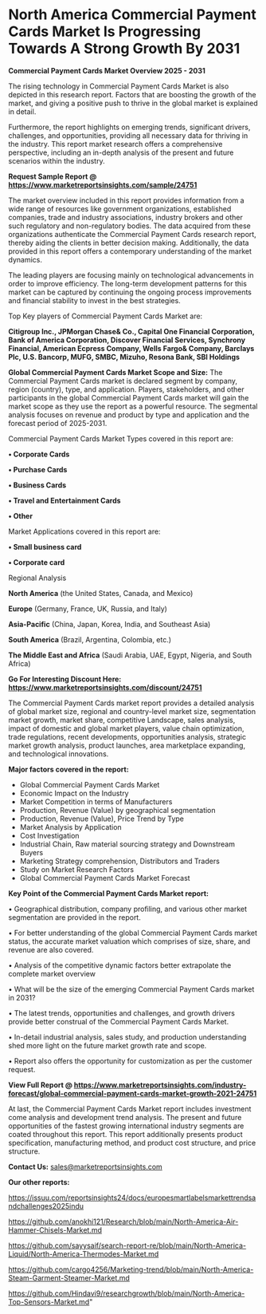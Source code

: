# North America Commercial Payment Cards Market Is Progressing Towards A Strong Growth By 2031

<Strong> Commercial Payment Cards Market Overview 2025 - 2031</strong>

The rising technology in Commercial Payment Cards Market is also depicted in this research report. Factors that are boosting the growth of the market, and giving a positive push to thrive in the global market is explained in detail.

Furthermore, the report highlights on emerging trends, significant drivers, challenges, and opportunities, providing all necessary data for thriving in the industry. This report market research offers a comprehensive perspective, including an in-depth analysis of the present and future scenarios within the industry.

<strong>Request Sample Report @ <a href=https://www.marketreportsinsights.com/sample/24751>https://www.marketreportsinsights.com/sample/24751</a></strong>

The market overview included in this report provides information from a wide range of resources like government organizations, established companies, trade and industry associations, industry brokers and other such regulatory and non-regulatory bodies. The data acquired from these organizations authenticate the Commercial Payment Cards research report, thereby aiding the clients in better decision making. Additionally, the data provided in this report offers a contemporary understanding of the market dynamics.

The leading players are focusing mainly on technological advancements in order to improve efficiency. The long-term development patterns for this market can be captured by continuing the ongoing process improvements and financial stability to invest in the best strategies.

Top Key players of Commercial Payment Cards Market are:

<strong>Citigroup Inc., JPMorgan Chase& Co., Capital One Financial Corporation, Bank of America Corporation, Discover Financial Services, Synchrony Financial, American Ecpress Company, Wells Fargo& Company, Barclays Plc, U.S. Bancorp, MUFG, SMBC, Mizuho, Resona Bank, SBI Holdings</strong>

<strong><b>Global Commercial Payment Cards Market Scope and Size:</b></strong>
The Commercial Payment Cards market is declared segment by company, region (country), type, and application. Players, stakeholders, and other participants in the global Commercial Payment Cards market will gain the market scope as they use the report as a powerful resource. The segmental analysis focuses on revenue and product by type and application and the forecast period of 2025-2031.

Commercial Payment Cards Market Types covered in this report are:

<strong>• Corporate Cards

• Purchase Cards

• Business Cards

• Travel and Entertainment Cards

• Other</strong>

Market Applications covered in this report are:

<strong>• Small business card

• Corporate card</strong> 

Regional Analysis

<strong>North America</strong> (the United States, Canada, and Mexico)

<strong>Europe</strong> (Germany, France, UK, Russia, and Italy)

<strong>Asia-Pacific</strong> (China, Japan, Korea, India, and Southeast Asia)

<strong>South America</strong> (Brazil, Argentina, Colombia, etc.)

<strong>The Middle East and Africa</strong> (Saudi Arabia, UAE, Egypt, Nigeria, and South Africa)

<strong>Go For Interesting Discount Here: <a href=https://www.marketreportsinsights.com/discount/24751>https://www.marketreportsinsights.com/discount/24751</a></strong>

The Commercial Payment Cards market report provides a detailed analysis of global market size, regional and country-level market size, segmentation market growth, market share, competitive Landscape, sales analysis, impact of domestic and global market players, value chain optimization, trade regulations, recent developments, opportunities analysis, strategic market growth analysis, product launches, area marketplace expanding, and technological innovations.

<strong><b>Major factors covered in the report:</b></strong>
<ul>
  <li>Global Commercial Payment Cards Market </li>
  <li>Economic Impact on the Industry</li>
  <li>Market Competition in terms of Manufacturers</li>
  <li>Production, Revenue (Value) by geographical segmentation</li>
  <li>Production, Revenue (Value), Price Trend by Type</li>
  <li>Market Analysis by Application</li>
  <li>Cost Investigation</li>
  <li>Industrial Chain, Raw material sourcing strategy and Downstream Buyers</li>
  <li>Marketing Strategy comprehension, Distributors and Traders</li>
  <li>Study on Market Research Factors</li>
  <li>Global Commercial Payment Cards Market Forecast</li>
</ul>

<strong><b>Key Point of the Commercial Payment Cards Market report:</b></strong>

• Geographical distribution, company profiling, and various other market segmentation are provided in the report.

• For better understanding of the global Commercial Payment Cards market status, the accurate market valuation which comprises of size, share, and revenue are also covered.

• Analysis of the competitive dynamic factors better extrapolate the complete market overview

• What will be the size of the emerging Commercial Payment Cards market in 2031?

• The latest trends, opportunities and challenges, and growth drivers provide better construal of the Commercial Payment Cards Market.

• In-detail industrial analysis, sales study, and production understanding shed more light on the future market growth rate and scope.

• Report also offers the opportunity for customization as per the customer request.

<strong><b>View Full Report @ <a href=https://www.marketreportsinsights.com/industry-forecast/global-commercial-payment-cards-market-growth-2021-24751>https://www.marketreportsinsights.com/industry-forecast/global-commercial-payment-cards-market-growth-2021-24751</a></b></strong>


At last, the Commercial Payment Cards Market report includes investment come analysis and development trend analysis. The present and future opportunities of the fastest growing international industry segments are coated throughout this report. This report additionally presents product specification, manufacturing method, and product cost structure, and price structure.

<strong>Contact Us:</strong>
sales@marketreportsinsights.com

<strong>Our other reports:</strong>

<a href=https://issuu.com/reportsinsights24/docs/europesmartlabelsmarkettrendsandchallenges2025indu>https://issuu.com/reportsinsights24/docs/europesmartlabelsmarkettrendsandchallenges2025indu</a>

<a href=https://github.com/anokhi121/Research/blob/main/North-America-Air-Hammer-Chisels-Market.md>https://github.com/anokhi121/Research/blob/main/North-America-Air-Hammer-Chisels-Market.md</a>

<a href=https://github.com/sayysaif/search-report-re/blob/main/North-America-Liquid/North-America-Thermodes-Market.md>https://github.com/sayysaif/search-report-re/blob/main/North-America-Liquid/North-America-Thermodes-Market.md</a>

<a href=https://github.com/cargo4256/Marketing-trend/blob/main/North-America-Steam-Garment-Steamer-Market.md>https://github.com/cargo4256/Marketing-trend/blob/main/North-America-Steam-Garment-Steamer-Market.md</a>

<a href=https://github.com/Hindavi9/researchgrowth/blob/main/North-America-Top-Sensors-Market.md>https://github.com/Hindavi9/researchgrowth/blob/main/North-America-Top-Sensors-Market.md</a>"
